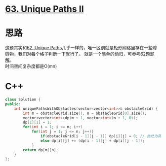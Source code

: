 # [63. Unique Paths II](https://leetcode.com/problems/unique-paths-ii/)
# 思路
这题其实和[62. Unique Paths](https://leetcode.com/problems/unique-paths/)几乎一样的，唯一区别就是矩形网格里存在一些障碍物，我们对每个格子判断一下就行了。
就是一个简单的动归，可参考[62题题解](https://github.com/ShusenTang/LeetCode/blob/master/solutions/62.%20Unique%20Paths.md)。     
时间空间复杂度都是O(mn)

# C++
``` C++
class Solution {
public:
    int uniquePathsWithObstacles(vector<vector<int>>& obstacleGrid) {
        int m = obstacleGrid.size(), n = obstacleGrid[0].size();
        vector<vector<int>>dp(m + 1, vector<int>(n + 1, 0));
        dp[1][1] = 1;
        for(int i = 1; i <= m; i++)
            for(int j = 1; j <= n; j++){
                if(obstacleGrid[i - 1][j - 1]) dp[i][j] = 0; // 此处为障碍物
                else dp[i][j] += (dp[i - 1][j] + dp[i][j - 1]);
            }
        return dp[m][n];
    }
};
```
